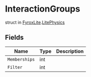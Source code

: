 # InteractionGroups
struct in [FyroxLite](../README.md).[LitePhysics](README.md)
## Fields
| Name | Type | Description |
|---|---|---|
| `Memberships` | int |  |
| `Filter` | int |  |

